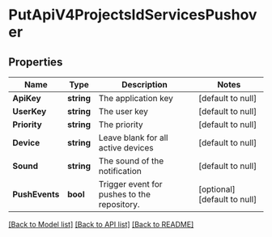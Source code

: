 # PutApiV4ProjectsIdServicesPushover

## Properties
Name | Type | Description | Notes
------------ | ------------- | ------------- | -------------
**ApiKey** | **string** | The application key | [default to null]
**UserKey** | **string** | The user key | [default to null]
**Priority** | **string** | The priority | [default to null]
**Device** | **string** | Leave blank for all active devices | [default to null]
**Sound** | **string** | The sound of the notification | [default to null]
**PushEvents** | **bool** | Trigger event for pushes to the repository. | [optional] [default to null]

[[Back to Model list]](../README.md#documentation-for-models) [[Back to API list]](../README.md#documentation-for-api-endpoints) [[Back to README]](../README.md)


